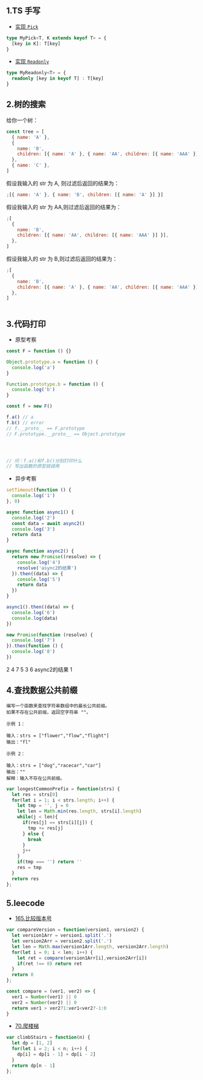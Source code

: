 ## 1.TS 手写

- [实现 `Pick`](https://github.com/type-challenges/type-challenges/blob/main/questions/00004-easy-pick/README.zh-CN.md)
```ts
type MyPick<T, K extends keyof T> = {
  [key in K]: T[key]
}
```
- [实现 `Readonly`](https://github.com/type-challenges/type-challenges/blob/main/questions/00007-easy-readonly/README.zh-CN.md)
```ts
type MyReadonly<T> = {
  readonly [key in keyof T] : T[key]
}
```

## 2.树的搜索

给你一个树：

```js
const tree = [
  { name: 'A' },
  {
    name: 'B',
    children: [{ name: 'A' }, { name: 'AA', children: [{ name: 'AAA' }] }],
  },
  { name: 'C' },
]
```

假设我输入的 str 为 A, 则过滤后返回的结果为：

```js
;[{ name: 'A' }, { name: 'B', children: [{ name: 'A' }] }]
```

假设我输入的 str 为 AA,则过滤后返回的结果为：

```js
;[
  {
    name: 'B',
    children: [{ name: 'AA', children: [{ name: 'AAA' }] }],
  },
]
```

假设我输入的 str 为 B,则过滤后返回的结果为：

```js
;[
  {
    name: 'B',
    children: [{ name: 'A' }, { name: 'AA', children: [{ name: 'AAA' }] }],
  },
]
```

```js

```

## 3.代码打印

- 原型考察

```js
const F = function () {}

Object.prototype.a = function () {
  console.log('a')
}

Function.prototype.b = function () {
  console.log('b')
}

const f = new F()

f.a() // a
f.b() // error
// f.__proto__ == F.prototype 
// F.prototype.__proto__ == Object.prototype




// 问：f.a()和f.b()分别打印什么
// 写出函数的原型链调用
```

- 异步考察

```js
setTimeout(function () {
  console.log('1')
}, 0)

async function async1() {
  console.log('2')
  const data = await async2()
  console.log('3')
  return data
}

async function async2() {
  return new Promise((resolve) => {
    console.log('4')
    resolve('async2的结果')
  }).then((data) => {
    console.log('5')
    return data
  })
}

async1().then((data) => {
  console.log('6')
  console.log(data)
})

new Promise(function (resolve) {
  console.log('7')
}).then(function () {
  console.log('8')
})
```
2 4 7 5 3 6 async2的结果 1

## 4.查找数据公共前缀

```
编写一个函数来查找字符串数组中的最长公共前缀。
如果不存在公共前缀，返回空字符串 ""。

示例 1：

输入：strs = ["flower","flow","flight"]
输出："fl"

示例 2：

输入：strs = ["dog","racecar","car"]
输出：""
解释：输入不存在公共前缀。
```
```js
var longestCommonPrefix = function(strs) {
  let res = strs[0]
  for(let i = 1; i < strs.length; i++) {
    let tmp = '', j = 0
    let len = Math.min(res.length, strs[i].length)
    while(j < len){
      if(res[j] == strs[i][j]) {
        tmp += res[j]
      } else {
        break
      }
      j++
    }
    if(tmp === '') return ''
    res = tmp
  } 
  return res
};
```

## 5.leecode

- [165.比较版本号](https://leetcode.cn/problems/compare-version-numbers/)
```js
var compareVersion = function(version1, version2) {
  let version1Arr = version1.split('.')
  let version2Arr = version2.split('.')
  let len = Math.max(version1Arr.length, version2Arr.length)
  for(let i = 0; i < len; i++) {
    let ret = compare(version1Arr[i],version2Arr[i])
    if(ret !== 0) return ret
  }
  return 0
};

const compare = (ver1, ver2) => {
  ver1 = Number(ver1) || 0
  ver2 = Number(ver2) || 0
  return ver1 > ver2?1:ver1<ver2?-1:0  
}
```
- [70.爬楼梯](https://leetcode.cn/problems/climbing-stairs/)
```js
var climbStairs = function(n) {
  let dp = [1, 2]
  for(let i = 2; i < n; i++) {
    dp[i] = dp[i - 1] + dp[i - 2]
  }
  return dp[n - 1]
};
```